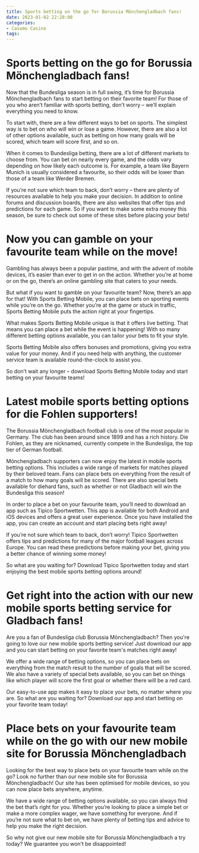 ```yaml
---
title: Sports betting on the go for Borussia Mönchengladbach fans!
date: 2023-01-02 22:28:08
categories:
- Casumo Casino
tags:
---
```



#  Sports betting on the go for Borussia Mönchengladbach fans!

Now that the Bundesliga season is in full swing, it’s time for Borussia Mönchengladbach fans to start betting on their favorite team! For those of you who aren’t familiar with sports betting, don’t worry – we’ll explain everything you need to know.

To start with, there are a few different ways to bet on sports. The simplest way is to bet on who will win or lose a game. However, there are also a lot of other options available, such as betting on how many goals will be scored, which team will score first, and so on.

When it comes to Bundesliga betting, there are a lot of different markets to choose from. You can bet on nearly every game, and the odds vary depending on how likely each outcome is. For example, a team like Bayern Munich is usually considered a favourite, so their odds will be lower than those of a team like Werder Bremen.

If you’re not sure which team to back, don’t worry – there are plenty of resources available to help you make your decision. In addition to online forums and discussion boards, there are also websites that offer tips and predictions for each game. So if you want to make some extra money this season, be sure to check out some of these sites before placing your bets!

#  Now you can gamble on your favourite team while on the move!

Gambling has always been a popular pastime, and with the advent of mobile devices, it’s easier than ever to get in on the action. Whether you’re at home or on the go, there’s an online gambling site that caters to your needs.

But what if you want to gamble on your favourite team? Now, there’s an app for that! With Sports Betting Mobile, you can place bets on sporting events while you’re on the go. Whether you’re at the game or stuck in traffic, Sports Betting Mobile puts the action right at your fingertips.

What makes Sports Betting Mobile unique is that it offers live betting. That means you can place a bet while the event is happening! With so many different betting options available, you can tailor your bets to fit your style.

Sports Betting Mobile also offers bonuses and promotions, giving you extra value for your money. And if you need help with anything, the customer service team is available round-the-clock to assist you.

So don’t wait any longer – download Sports Betting Mobile today and start betting on your favourite teams!

#  Latest mobile sports betting options for die Fohlen supporters!

The Borussia Mönchengladbach football club is one of the most popular in Germany. The club has been around since 1899 and has a rich history. Die Fohlen, as they are nicknamed, currently compete in the Bundesliga, the top tier of German football.

Mönchengladbach supporters can now enjoy the latest in mobile sports betting options. This includes a wide range of markets for matches played by their beloved team. Fans can place bets on everything from the result of a match to how many goals will be scored. There are also special bets available for diehard fans, such as whether or not Gladbach will win the Bundesliga this season!

In order to place a bet on your favourite team, you’ll need to download an app such as Tipico Sportwetten. This app is available for both Android and iOS devices and offers a great user experience. Once you have installed the app, you can create an account and start placing bets right away!

If you’re not sure which team to back, don’t worry! Tipico Sportwetten offers tips and predictions for many of the major football leagues across Europe. You can read these predictions before making your bet, giving you a better chance of winning some money!

So what are you waiting for? Download Tipico Sportwetten today and start enjoying the best mobile sports betting options around!

#  Get right into the action with our new mobile sports betting service for Gladbach fans!

Are you a fan of Bundesliga club Borussia Mönchengladbach? Then you're going to love our new mobile sports betting service! Just download our app and you can start betting on your favorite team's matches right away!

We offer a wide range of betting options, so you can place bets on everything from the match result to the number of goals that will be scored. We also have a variety of special bets available, so you can bet on things like which player will score the first goal or whether there will be a red card.

Our easy-to-use app makes it easy to place your bets, no matter where you are. So what are you waiting for? Download our app and start betting on your favorite team today!

#  Place bets on your favourite team while on the go with our new mobile site for Borussia Mönchengladbach

Looking for the best way to place bets on your favourite team while on the go? Look no further than our new mobile site for Borussia Mönchengladbach! Our site has been optimised for mobile devices, so you can now place bets anywhere, anytime.

We have a wide range of betting options available, so you can always find the bet that’s right for you. Whether you’re looking to place a simple bet or make a more complex wager, we have something for everyone. And if you’re not sure what to bet on, we have plenty of betting tips and advice to help you make the right decision.

So why not give our new mobile site for Borussia Mönchengladbach a try today? We guarantee you won’t be disappointed!